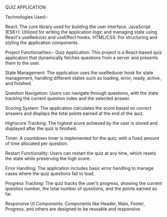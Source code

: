 QUIZ APPLICATION

Technologies Used:-

React: The core library used for building the user interface.
JavaScript (ES6+): Utilized for writing the application logic and managing state using React's useReducer and useEffect hooks.
HTML/CSS: For structuring and styling the application components.

Project Functionalities:-
Quiz Application: This project is a React-based quiz application that dynamically fetches questions from a server and presents them to the user.

State Management: The application uses the useReducer hook for state management, handling different states such as loading, error, ready, active, and finished.

Question Navigation: Users can navigate through questions, with the state tracking the current question index and the selected answer.

Scoring System: The application calculates the score based on correct answers and displays the total points earned at the end of the quiz.

Highscore Tracking: The highest score achieved by the user is stored and displayed after the quiz is finished.

Timer: A countdown timer is implemented for the quiz, with a fixed amount of time allocated per question.

Restart Functionality: Users can restart the quiz at any time, which resets the state while preserving the high score.

Error Handling: The application includes basic error handling to manage cases where the quiz questions fail to load.

Progress Tracking: The quiz tracks the user’s progress, showing the current question number, the total number of questions, and the points earned so far.

Responsive UI Components: Components like Header, Main, Footer, Progress, and others are designed to be reusable and responsive.
